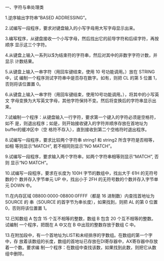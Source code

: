 

一、字符与串处理类 

1.逆序输出字符串“BASED ADDRESSING”。 

2.试编写一段程序，要求对键盘输入的小写字母用大写字母显示出来。 

3.编写程序，从键盘接收一个小写字母，然后找出它的前导字符和后续字符，再按顺序 显示这三个字符。 

4.从键盘上输入一系列以$为结束符的字符串，然后对其中的非数字字符计数，并显示 计数结果。 

5.从键盘上输入一串字符（用回车键结束，使用 10 号功能调用。）放在 STRING 中，试 编制一个程序测试字符串中是否存在数字。如有，则把 CL 的第 5 位置 1，否则将该位置置 0。 

6.从键盘上输入一串字符（用回车键结束，使用10号功能调用。），将其中的小写英文 字母变换为大写英文字母，其他字符保持不变。然后将变换后的字符串显示出来。 

7.试编制一个程序：从键盘输入一行字符，要求第一个键入的字符必须是空格符，如不 是，则退出程序；如是，则开始接收键入的字符并顺序存放在首地址为buffer的缓冲区中（空 格符不存入），直到接收到第二个空格符时退出程序。 

8.试编写一段程序，要求比较两个字符串 string1 和 string2 所含字符是否相等，如相 等则显示“MATCH”, 若不相同则显示“NO MATCH”。 

9.试编写一段程序，要求输入两个字符串，如两个字符串相等则显示“MATCH”, 否则 显示“NO MATCH”。 

10.试编写一段程序，要求在长度为 100H 字节的数组中，找出大于 61H 的无符号数的个 数并存入字节单元 UP 中，找出小于 2FH 的无符号数的个数并存入字节单元 DOWN 中。 

11.在内存区域 0B800:0000-0B800:0FFFF（都是 16 进制数）内查找首地址为 SOURCE 的 串（SOURCE 的首字节为串长度），如果找到，则把 AL 的第 0 位置 0，否则将该位置置 1。 

12.已知数组 A 包含 15 个互不相等的整数，数组 B 包含 20 个互不相等的整数。试编制 一个程序，把既在 A 中又在 B 中出现的整数存放于数组 C 中。 

13.在附加段中，有一个首地址为LIST和未经排序的字数组。在数组的第一个字中，存 放着该数组的长度，数组的首地址已存放在DI寄存器中，AX寄存器中存放着一个数。要求编 制一个程序：在数组中查找该数，如果找到此数，则把它从数组中删除。